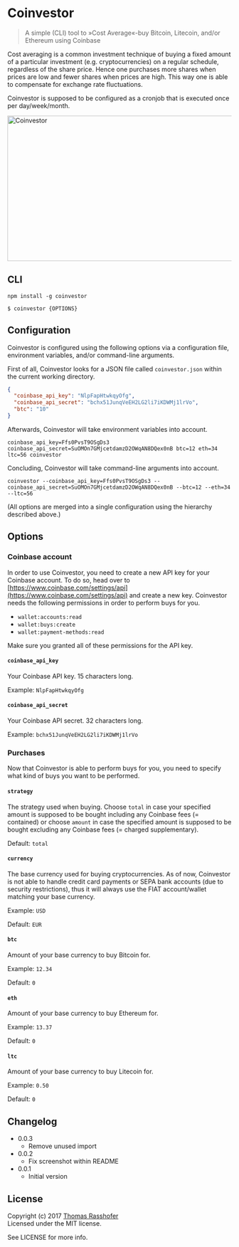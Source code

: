 # Coinvestor

> A simple (CLI) tool to »Cost Average«-buy Bitcoin, Litecoin, and/or Ethereum using Coinbase

Cost averaging is a common investment technique of buying a fixed amount of a particular investment (e.g. cryptocurrencies) on a regular schedule, regardless of the share price. Hence one purchases more shares when prices are low and fewer shares when prices are high. This way one is able to compensate for exchange rate fluctuations.

Coinvestor is supposed to be configured as a cronjob that is executed once per day/week/month.

<img src="https://cdn.rawgit.com/rasshofer/coinvestor/master/screenshot.png" alt="Coinvestor" width="675" height="327">

## CLI

```shell
npm install -g coinvestor
```

```shell
$ coinvestor {OPTIONS}
```

## Configuration

Coinvestor is configured using the following options via a configuration file, environment variables, and/or command-line arguments.

First of all, Coinvestor looks for a JSON file called `coinvestor.json` within the current working directory.

```json
{
  "coinbase_api_key": "NlpFapHtwkqyOfg",
  "coinbase_api_secret": "bchx51JunqVeEH2LG2li7iKDWMj1lrVo",
  "btc": "10"
}
```

Afterwards, Coinvestor will take environment variables into account.

```shell
coinbase_api_key=Ffs0PvsT9OSgDs3 coinbase_api_secret=SuOMOn7GMjcetdamzD2OWqAN8DQex0nB btc=12 eth=34 ltc=56 coinvestor
```

Concluding, Coinvestor will take command-line arguments into account.

```shell
coinvestor --coinbase_api_key=Ffs0PvsT9OSgDs3 --coinbase_api_secret=SuOMOn7GMjcetdamzD2OWqAN8DQex0nB --btc=12 --eth=34 --ltc=56
```

(All options are merged into a single configuration using the hierarchy described above.)

## Options

### Coinbase account

In order to use Coinvestor, you need to create a new API key for your Coinbase account. To do so, head over to [https://www.coinbase.com/settings/api](https://www.coinbase.com/settings/api) and create a new key. Coinvestor needs the following permissions in order to perform buys for you.

- `wallet:accounts:read`
- `wallet:buys:create`
- `wallet:payment-methods:read`

Make sure you granted all of these permissions for the API key.

#### `coinbase_api_key`

Your Coinbase API key. 15 characters long.

Example: `NlpFapHtwkqyOfg`

#### `coinbase_api_secret`

Your Coinbase API secret. 32 characters long.

Example: `bchx51JunqVeEH2LG2li7iKDWMj1lrVo`

### Purchases

Now that Coinvestor is able to perform buys for you, you need to specify what kind of buys you want to be performed.

#### `strategy`

The strategy used when buying. Choose `total` in case your specified amount is supposed to be bought including any Coinbase fees (= contained) or choose `amount` in case the specified amount is supposed to be bought excluding any Coinbase fees (= charged supplementary).

Default: `total`

#### `currency`

The base currency used for buying cryptocurrencies. As of now, Coinvestor is not able to handle credit card payments or SEPA bank accounts (due to security restrictions), thus it will always use the FIAT account/wallet matching your base currency.

Example: `USD`

Default: `EUR`

#### `btc`

Amount of your base currency to buy Bitcoin for.

Example: `12.34`

Default: `0`

#### `eth`

Amount of your base currency to buy Ethereum for.

Example: `13.37`

Default: `0`

#### `ltc`

Amount of your base currency to buy Litecoin for.

Example: `0.50`

Default: `0`

## Changelog

* 0.0.3
  * Remove unused import
* 0.0.2
  * Fix screenshot within README
* 0.0.1
  * Initial version

## License

Copyright (c) 2017 [Thomas Rasshofer](http://thomasrasshofer.com/)  
Licensed under the MIT license.

See LICENSE for more info.
